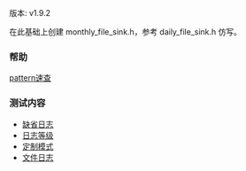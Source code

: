 
版本: v1.9.2

在此基础上创建 monthly_file_sink.h，参考 daily_file_sink.h 仿写。

### 帮助

[pattern速查](pattern.md)

### 测试内容

- [缺省日志](01_default.cpp)
- [日志等级](02_loglevel.cpp)
- [定制模式](03_custom.cpp)
- [文件日志](04_logfile.cpp)
